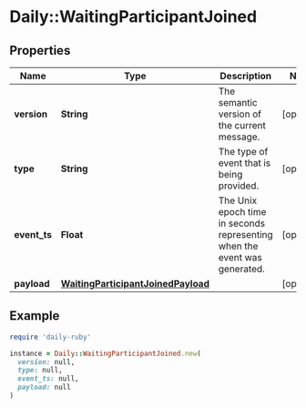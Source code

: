# Daily::WaitingParticipantJoined

## Properties

| Name | Type | Description | Notes |
| ---- | ---- | ----------- | ----- |
| **version** | **String** | The semantic version of the current message. | [optional] |
| **type** | **String** | The type of event that is being provided. | [optional] |
| **event_ts** | **Float** | The Unix epoch time in seconds representing when the event was generated. | [optional] |
| **payload** | [**WaitingParticipantJoinedPayload**](WaitingParticipantJoinedPayload.md) |  | [optional] |

## Example

```ruby
require 'daily-ruby'

instance = Daily::WaitingParticipantJoined.new(
  version: null,
  type: null,
  event_ts: null,
  payload: null
)
```

